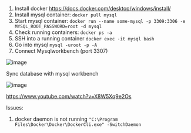 1. Install docker https://docs.docker.com/desktop/windows/install/
2. Install mysql container: ``docker pull mysql``
3. Start mysql container: ``docker run --name some-mysql -p 3309:3306 -e MYSQL_ROOT_PASSWORD=root -d mysql``
4. Check running containers: ``docker ps -a``
5. SSH into a running container ``docker exec -it mysql bash``
6. Go into mysql ``mysql -uroot -p -A``
7. Connect Mysqlworkbench (port 3307)

![image](https://user-images.githubusercontent.com/34885915/132124977-aab1fa26-18df-402e-87bb-4f2dee4c6779.png)





Sync database with mysql workbench

![image](https://user-images.githubusercontent.com/34885915/132130916-504baca7-e1cd-4fd2-965f-324bed6d1fd0.png)

https://www.youtube.com/watch?v=X8W5Xq9e2Os


Issues:

1. docker daemon is not running
``"C:\Program Files\Docker\Docker\DockerCli.exe" -SwitchDaemon``
